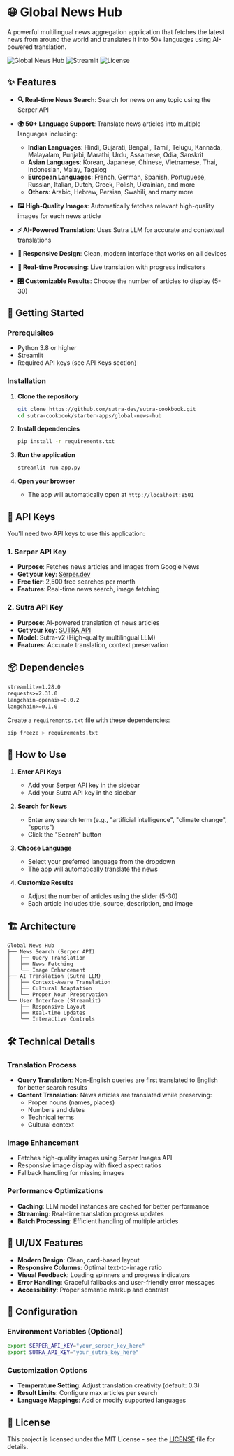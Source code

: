 # 🌐 Global News Hub

A powerful multilingual news aggregation application that fetches the latest news from around the world and translates it into 50+ languages using AI-powered translation.

![Global News Hub](https://img.shields.io/badge/Python-3.8+-blue.svg)
![Streamlit](https://img.shields.io/badge/Streamlit-1.0+-red.svg)
![License](https://img.shields.io/badge/License-MIT-green.svg)

## ✨ Features

- **🔍 Real-time News Search**: Search for news on any topic using the Serper API
- **🌍 50+ Language Support**: Translate news articles into multiple languages including:

  - **Indian Languages**: Hindi, Gujarati, Bengali, Tamil, Telugu, Kannada, Malayalam, Punjabi, Marathi, Urdu, Assamese, Odia, Sanskrit
  - **Asian Languages**: Korean, Japanese, Chinese, Vietnamese, Thai, Indonesian, Malay, Tagalog
  - **European Languages**: French, German, Spanish, Portuguese, Russian, Italian, Dutch, Greek, Polish, Ukrainian, and more
  - **Others**: Arabic, Hebrew, Persian, Swahili, and many more
- **🖼️ High-Quality Images**: Automatically fetches relevant high-quality images for each news article
- **⚡ AI-Powered Translation**: Uses Sutra LLM for accurate and contextual translations
- **📱 Responsive Design**: Clean, modern interface that works on all devices
- **🔄 Real-time Processing**: Live translation with progress indicators
- **🎛️ Customizable Results**: Choose the number of articles to display (5-30)

## 🚀 Getting Started

### Prerequisites

- Python 3.8 or higher
- Streamlit
- Required API keys (see API Keys section)

### Installation

1. **Clone the repository**

   ```bash
   git clone https://github.com/sutra-dev/sutra-cookbook.git
   cd sutra-cookbook/starter-apps/global-news-hub
   ```
2. **Install dependencies**

   ```bash
   pip install -r requirements.txt
   ```
3. **Run the application**

   ```bash
   streamlit run app.py
   ```
4. **Open your browser**

   - The app will automatically open at `http://localhost:8501`

## 🔑 API Keys

You'll need two API keys to use this application:

### 1. Serper API Key

- **Purpose**: Fetches news articles and images from Google News
- **Get your key**: [Serper.dev](https://serper.dev/)
- **Free tier**: 2,500 free searches per month
- **Features**: Real-time news search, image fetching

### 2. Sutra API Key

- **Purpose**: AI-powered translation of news articles
- **Get your key**: [SUTRA API](https://www.two.ai/sutra/api)
- **Model**: Sutra-v2 (High-quality multilingual LLM)
- **Features**: Accurate translation, context preservation

## 📦 Dependencies

```txt
streamlit>=1.28.0
requests>=2.31.0
langchain-openai>=0.0.2
langchain>=0.1.0
```

Create a `requirements.txt` file with these dependencies:

```bash
pip freeze > requirements.txt
```

## 🎯 How to Use

1. **Enter API Keys**

   - Add your Serper API key in the sidebar
   - Add your Sutra API key in the sidebar
2. **Search for News**

   - Enter any search term (e.g., "artificial intelligence", "climate change", "sports")
   - Click the "Search" button
3. **Choose Language**

   - Select your preferred language from the dropdown
   - The app will automatically translate the news
4. **Customize Results**

   - Adjust the number of articles using the slider (5-30)
   - Each article includes title, source, description, and image

## 🏗️ Architecture

```
Global News Hub
├── News Search (Serper API)
│   ├── Query Translation
│   ├── News Fetching
│   └── Image Enhancement
├── AI Translation (Sutra LLM)
│   ├── Context-Aware Translation
│   ├── Cultural Adaptation
│   └── Proper Noun Preservation
└── User Interface (Streamlit)
    ├── Responsive Layout
    ├── Real-time Updates
    └── Interactive Controls
```

## 🛠️ Technical Details

### Translation Process

- **Query Translation**: Non-English queries are first translated to English for better search results
- **Content Translation**: News articles are translated while preserving:
  - Proper nouns (names, places)
  - Numbers and dates
  - Technical terms
  - Cultural context

### Image Enhancement

- Fetches high-quality images using Serper Images API
- Responsive image display with fixed aspect ratios
- Fallback handling for missing images

### Performance Optimizations

- **Caching**: LLM model instances are cached for better performance
- **Streaming**: Real-time translation progress updates
- **Batch Processing**: Efficient handling of multiple articles

## 🎨 UI/UX Features

- **Modern Design**: Clean, card-based layout
- **Responsive Columns**: Optimal text-to-image ratio
- **Visual Feedback**: Loading spinners and progress indicators
- **Error Handling**: Graceful fallbacks and user-friendly error messages
- **Accessibility**: Proper semantic markup and contrast

## 🔧 Configuration

### Environment Variables (Optional)

```bash
export SERPER_API_KEY="your_serper_key_here"
export SUTRA_API_KEY="your_sutra_key_here"
```

### Customization Options

- **Temperature Setting**: Adjust translation creativity (default: 0.3)
- **Result Limits**: Configure max articles per search
- **Language Mappings**: Add or modify supported languages

## 📝 License

This project is licensed under the MIT License - see the [LICENSE](LICENSE) file for details.

